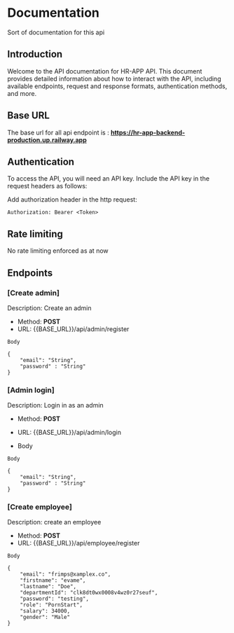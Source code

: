 # Documentation
Sort of documentation for this api


## Introduction
Welcome to the API documentation for HR-APP API. This document provides detailed information about how to interact with the API, including available endpoints, request and response formats, authentication methods, and more.

## Base URL
The base url for all api endpoint is : **https://hr-app-backend-production.up.railway.app**

## Authentication
To access the API, you will need an API key. Include the API key in the request headers as follows:

Add authorization header in the http request:

```
Authorization: Bearer <Token>
```

## Rate limiting
No rate limiting enforced as at now

## Endpoints

### [Create admin]
Description: Create an admin
- Method:   **POST**
- URL: {{BASE_URL}}/api/admin/register

```
Body

{
    "email": "String", 
    "password" : "String"
}
```



### [Admin login]
Description: Login in as an admin
- Method:   **POST**
- URL: {{BASE_URL}}/api/admin/login

- Body
```
Body

{
    "email": "String", 
    "password" : "String"
}
```

### [Create employee]
Description: create an employee
- Method:   **POST**
- URL: {{BASE_URL}}/api/employee/register
```
Body

{
    "email": "frimps@xamplex.co",
    "firstname": "evame",
    "lastname": "Doe",
    "departmentId": "clk8dt0wx0008v4wz0r27seuf",
    "password": "testing",
    "role": "PornStart",
    "salary": 34000, 
    "gender": "Male"
}
```